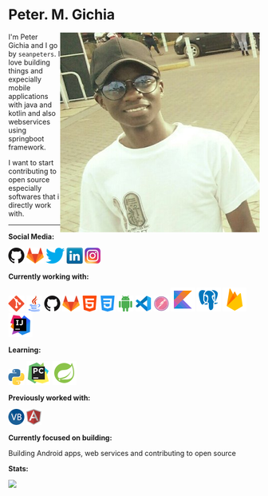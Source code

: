 # Peter. M. Gichia

<img src="images/peter.jpg" align="right" />

I'm Peter Gichia and I go by `seanpeters`. I love building things and expecially mobile applications with java and kotlin and also webservices using springboot framework.

I want to start contributing to open source especially softwares that i directly work with. 

---


**Social Media:**

[![GitHub](icons/github.png)](https://github.com/Peter-cloud-web)
[![GitLab](icons/gitlab.png)](https://gitlab.com/Peter-cloud-web)
[![Twitter](icons/twitter.png)](https://twitter.com/gichia_p)
[![LinkedIn](icons/linkedin.png)](https://www.linkedin.com/in/peter-gichia-b014b5130/)
[![Instagram](icons/instagram.png)]()


**Currently working with:**


<a href="https://git-scm.com/" title="Git"><img src="icons/git.png" /></a>
<a href="https://www.java.com/en/" title="Java"><img src="icons/java.png" /></a>
<a href="https://github.com/" title="GitHub"><img src="icons/github.png" /></a>
<a href="https://gitlab.com/" title="GitLab"><img src="icons/gitlab.png" /></a>
<a href="https://developer.mozilla.org/en-US/docs/Web/HTML" title="HTML"><img src="icons/html.png" /></a>
<a href="https://en.wikipedia.org/wiki/CSS" title="CSS"><img src="icons/css-3.png" /></a>
<a href="https://www.android.com/" title="Android"><img src="icons/android.png" /></a>
<a href="https://code.visualstudio.com/" title="Visual Studio Code"><img src="icons/vscode.png" /></a>
<a href="https://www.postman.com/" title="Postman"><img src="icons/postman.png" /></a>
<a href="https://kotlinlang.org/" title="Kotlin"><img src="icons/ikotlin.png" /></a>
<a href="https://www.postgresql.org/" title="Postgresql"><img src="icons/postgres.png" /></a>
<a href="https://firebase.google.com/" title="Firebase"><img src="icons/firebase.png" /></a>
<a href="https://www.jetbrains.com/" title="Intellij IDEA"><img src="icons/intellij.png" /></a>


**Learning:**

<a href="https://www.python.org/" title="Python"><img src="icons/python.png" /></a>
<a href="https://www.jetbrains.com/pycharm/" title="Pycharm"><img src="icons/pycharm.png" /></a>
<a href="https://spring.io/projects/spring-boot" title="Springboot Framework"><img src="icons/spring.png" /></a>


**Previously worked with:**

<a href="https://docs.microsoft.com/en-us/dotnet/visual-basic/" title="Visual Basic"><img src="icons/vbnet.png" /></a>
<a href="https://angular.io/" title="Angular"><img src="icons/angular.png" /></a>


**Currently focused on building:**

Building Android apps, web services and contributing to open source

**Stats:**

<img src="https://github-readme-stats.vercel.app/api?username=Peter-cloud-web&&show_icons=true&title_color=ffffff&icon_color=bb2acf&text_color=daf7dc&bg_color=151515">

